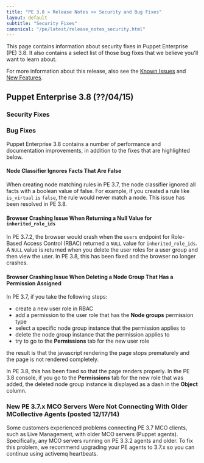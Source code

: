 ```yaml
---
title: "PE 3.8 » Release Notes >> Security and Bug Fixes"
layout: default
subtitle: "Security Fixes"
canonical: "/pe/latest/release_notes_security.html"
---
```


This page contains information about security fixes in Puppet Enterprise (PE) 3.8. It also contains a select list of those bug fixes that we believe you'll want to learn about.

For more information about this release, also see the [Known Issues](./release_notes_known_issues.html) and [New Features](./release_notes.html).

## Puppet Enterprise 3.8 (??/04/15)

### Security Fixes

### Bug Fixes

Puppet Enterprise 3.8 contains a number of performance and documentation improvements, in addition to the fixes that are highlighted below.

#### Node Classifier Ignores Facts That Are False

When creating node matching rules in PE 3.7, the node classifier ignored all facts with a boolean value of false. For example, if you created a rule like `is_virtual` `is` `false`, the rule would never match a node. This issue has been resolved in PE 3.8.

#### Browser Crashing Issue When Returning a Null Value for `inherited_role_ids`

In PE 3.7.2, the browser would crash when the `users` endpoint for Role-Based Access Control (RBAC) returned a `NULL` value for `inherited_role_ids`. A `NULL` value is returned when you delete the user roles for a user group and then view the user. In PE 3.8, this has been fixed and the browser no longer crashes.

#### Browser Crashing Issue When Deleting a Node Group That Has a Permission Assigned

In PE 3.7, if you take the following steps:

- create a new user role in RBAC
- add a permission to the user role that has the **Node groups** permission type
- select a specific node group instance that the permission applies to
- delete the node group instance that the permission applies to
- try to go to the **Permissions** tab for the new user role 

the result is that the javascript rendering the page stops prematurely and the page is not rendered completely. 

In PE 3.8, this has been fixed so that the page renders properly. In the PE 3.8 console, if you go to the **Permissions** tab for the new role that was added, the deleted node group instance is displayed as a dash in the **Object** column.

###  New PE 3.7.x MCO Servers Were Not Connecting With Older MCollective Agents (posted 12/17/14)

Some customers experienced problems connecting PE 3.7 MCO clients, such as Live Management, with older MCO servers (Puppet agents). Specifically, any MCO servers running on PE 3.3.2 agents and older. To fix this problem, we recommend upgrading your PE agents to 3.7.x so you can continue using activemq heartbeats.


